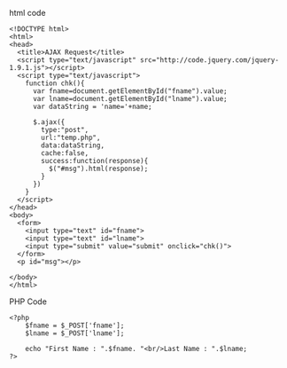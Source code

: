 html code

    <!DOCTYPE html>
    <html>
    <head>
      <title>AJAX Request</title>
      <script type="text/javascript" src="http://code.jquery.com/jquery-1.9.1.js"></script>
      <script type="text/javascript">
        function chk(){
          var fname=document.getElementById("fname").value;
          var lname=document.getElementById("lname").value;
          var dataString = 'name='+name;

          $.ajax({
            type:"post",
            url:"temp.php",
            data:dataString,
            cache:false,
            success:function(response){
              $("#msg").html(response);
            }
          })
        }
      </script>
    </head>
    <body>
      <form>
        <input type="text" id="fname">
        <input type="text" id="lname">
        <input type="submit" value="submit" onclick="chk()">
      </form>
      <p id="msg"></p>

    </body>
    </html>
    
 PHP Code 
 
    <?php 
        $fname = $_POST['fname'];
        $lname = $_POST['lname'];

        echo "First Name : ".$fname. "<br/>Last Name : ".$lname;
    ?>

